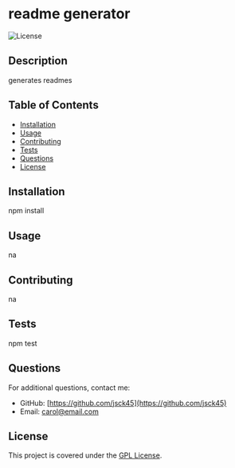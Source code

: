 # readme generator
  ![License](https://img.shields.io/badge/license-GPL-blueviolet)

  ## Description
  generates readmes
  
  ## Table of Contents
  - [Installation](#installation)
  - [Usage](#usage)
  - [Contributing](#contributing)
  - [Tests](#tests)
  - [Questions](#questions)
  - [License](#license)
  
  ## Installation
  npm install
  
  ## Usage
  na
  
  ## Contributing
  na
  
  ## Tests
  npm test
  
  ## Questions
  For additional questions, contact me:
  - GitHub: [https://github.com/jsck45](https://github.com/jsck45)
  - Email: carol@email.com

  ## License
  This project is covered under the [GPL License](https://www.gnu.org/licenses/gpl-3.0.en.html). 
  
